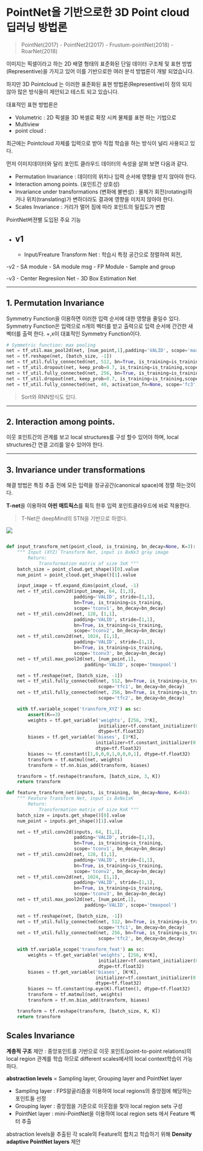 # PointNet을 기반으로한 3D Point cloud 딥러닝 방법론 


> PointNet(2017) - PointNet2(2017) - Frustum-pointNet(2018) - RoarNet(2018)

이미지는 픽셀이라고 하는 2D 배열 형태의 표준화된 단일 데이터 구조체 및 표현 방법(Representive)을 가지고 있어 이를 기반으로한 여러 분석 방법론이 개발 되었습니다. 

하지만 3D Pointcloud 는 이러한 표준화된 표현 방법론(Representive)이 정의 되지 않아 많은 방식들이 제안되고 테스트 되고 있습니다. 

대표적인 표현 방법론은 
- Volumetric : 2D 픽셀을 3D 복셀로 확장 시켜 물체를 표현 하는 기법으로 
- Multiview 
- point cloud :

최근에는 Pointcloud 자체를 입력으로 받아 직접 학습을 하는 방식이 널리 사용되고 있다. 

먼저 이미지데이터와 달리 포인트 클라우드 데이터의 속성을 살펴 보면 다음과 같다. 
- Permutation Invariance : 데이터의 위치나 입력 순서에 영향을 받지 않아야 한다. 
- Interaction among points. (포인트간 상호성)
- Invariance under transformations (변화에 불변성) : 물체가 회전(rotating)하거나 위치(translating)가 변하더라도 결과에 영향을 미치지 않아야 한다. 
- Scales Invariance : 거리가 멀어 짐에 따라 포인트의 밀집도가 변함 


PointNet버젼별 도입된 주요 기능 
- v1
	- 
    - Input/Freature Transform Net : 학습시 특정 공간으로 정렬하여 회전, 

-v2
    - SA module
    - SA module msg
    - FP Module 
    - Sample and group 

-v3 
    - Center Regresiion Net
    - 3D Box Estimation Net 

---

## 1. Permutation Invariance

Symmetry Function을 이용하면 이러한 입력 순서에 대한 영향을 줄일수 있다. Symmetry Function은 입력으로 n개의 벡터를 받고 출력으로 입력 순서에 간건한 새 벡터를 출력 한다. +,x이 대표적인 Symmetry Function이다. 


```python 
# Symmetric function: max pooling
net = tf_util.max_pool2d(net, [num_point,1],padding='VALID', scope='maxpool')
net = tf.reshape(net, [batch_size, -1])
net = tf_util.fully_connected(net, 512, bn=True, is_training=is_training,scope='fc1', bn_decay=bn_decay)
net = tf_util.dropout(net, keep_prob=0.7, is_training=is_training,scope='dp1')
net = tf_util.fully_connected(net, 256, bn=True, is_training=is_training,scope='fc2', bn_decay=bn_decay)
net = tf_util.dropout(net, keep_prob=0.7, is_training=is_training,scope='dp2')
net = tf_util.fully_connected(net, 40, activation_fn=None, scope='fc3')
```


> Sort와 RNN방식도 있다. 

---
## 2. Interaction among points.

이웃 포인트간의 관계를 보고 local structures를 구성 할수 있어야 하며, local structures간 연결 고리를 알수 있어야 한다. 




--- 

## 3. Invariance under transformations 

해결 방법은 특징 추출 전에 모든 입력을 정규공간(canonical space)에 정렬 하는것이다.

**T-net**을 이용하여 **아핀 매트릭스**를 획득 한후 입력 포인트클라우드에 바로 적용한다.



> T-Net은 deepMind의 STN을 기반으로 하였다. 

![](https://camo.githubusercontent.com/9a61e74fe903a0e0518376aa9a8607eb0963a95a/68747470733a2f2f692e696d6775722e636f6d2f4c5a69446631362e706e67)


```python 

def input_transform_net(point_cloud, is_training, bn_decay=None, K=3):
    """ Input (XYZ) Transform Net, input is BxNx3 gray image
        Return:
            Transformation matrix of size 3xK """
    batch_size = point_cloud.get_shape()[0].value
    num_point = point_cloud.get_shape()[1].value

    input_image = tf.expand_dims(point_cloud, -1)
    net = tf_util.conv2d(input_image, 64, [1,3],
                         padding='VALID', stride=[1,1],
                         bn=True, is_training=is_training,
                         scope='tconv1', bn_decay=bn_decay)
    net = tf_util.conv2d(net, 128, [1,1],
                         padding='VALID', stride=[1,1],
                         bn=True, is_training=is_training,
                         scope='tconv2', bn_decay=bn_decay)
    net = tf_util.conv2d(net, 1024, [1,1],
                         padding='VALID', stride=[1,1],
                         bn=True, is_training=is_training,
                         scope='tconv3', bn_decay=bn_decay)
    net = tf_util.max_pool2d(net, [num_point,1],
                             padding='VALID', scope='tmaxpool')

    net = tf.reshape(net, [batch_size, -1])
    net = tf_util.fully_connected(net, 512, bn=True, is_training=is_training,
                                  scope='tfc1', bn_decay=bn_decay)
    net = tf_util.fully_connected(net, 256, bn=True, is_training=is_training,
                                  scope='tfc2', bn_decay=bn_decay)

    with tf.variable_scope('transform_XYZ') as sc:
        assert(K==3)
        weights = tf.get_variable('weights', [256, 3*K],
                                  initializer=tf.constant_initializer(0.0),
                                  dtype=tf.float32)
        biases = tf.get_variable('biases', [3*K],
                                 initializer=tf.constant_initializer(0.0),
                                 dtype=tf.float32)
        biases += tf.constant([1,0,0,0,1,0,0,0,1], dtype=tf.float32)
        transform = tf.matmul(net, weights)
        transform = tf.nn.bias_add(transform, biases)

    transform = tf.reshape(transform, [batch_size, 3, K])
    return transform

def feature_transform_net(inputs, is_training, bn_decay=None, K=64):
    """ Feature Transform Net, input is BxNx1xK
        Return:
            Transformation matrix of size KxK """
    batch_size = inputs.get_shape()[0].value
    num_point = inputs.get_shape()[1].value

    net = tf_util.conv2d(inputs, 64, [1,1],
                         padding='VALID', stride=[1,1],
                         bn=True, is_training=is_training,
                         scope='tconv1', bn_decay=bn_decay)
    net = tf_util.conv2d(net, 128, [1,1],
                         padding='VALID', stride=[1,1],
                         bn=True, is_training=is_training,
                         scope='tconv2', bn_decay=bn_decay)
    net = tf_util.conv2d(net, 1024, [1,1],
                         padding='VALID', stride=[1,1],
                         bn=True, is_training=is_training,
                         scope='tconv3', bn_decay=bn_decay)
    net = tf_util.max_pool2d(net, [num_point,1],
                             padding='VALID', scope='tmaxpool')

    net = tf.reshape(net, [batch_size, -1])
    net = tf_util.fully_connected(net, 512, bn=True, is_training=is_training,
                                  scope='tfc1', bn_decay=bn_decay)
    net = tf_util.fully_connected(net, 256, bn=True, is_training=is_training,
                                  scope='tfc2', bn_decay=bn_decay)

    with tf.variable_scope('transform_feat') as sc:
        weights = tf.get_variable('weights', [256, K*K],
                                  initializer=tf.constant_initializer(0.0),
                                  dtype=tf.float32)
        biases = tf.get_variable('biases', [K*K],
                                 initializer=tf.constant_initializer(0.0),
                                 dtype=tf.float32)
        biases += tf.constant(np.eye(K).flatten(), dtype=tf.float32)
        transform = tf.matmul(net, weights)
        transform = tf.nn.bias_add(transform, biases)

    transform = tf.reshape(transform, [batch_size, K, K])
    return transform

```

## Scales Invariance 

**계층적 구조** 제안 : 중앙포인트를 기반으로 이웃 포인트(point-to-point relations)의 local region 관계를 학습 하므로  different scales에서의 local context학습이 가능하다. 

**abstraction levels** = Sampling layer, Grouping layer and PointNet layer
- Sampling layer : FPS알골리즘을 이용하여 local regions의 중앙점에 해당하는 포인트들 선정 
- Grouping layer : 중앙점을 기준으로 이웃점을 찾아 local region sets 구성 
- PointNet layer : mini-PointNet을 이용하여 local region sets 에서 Feature 벡터 추출 


abstraction levels을 추출된 각 scale의 Feature의 합치고 학습하기 위해 **Density adaptive PointNet layers** 제안




<!--stackedit_data:
eyJoaXN0b3J5IjpbMzg0OTQ1NTAxXX0=
-->